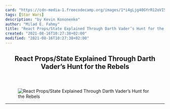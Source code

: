 ```yaml
---
card: "https://cdn-media-1.freecodecamp.org/images/1*i4gLjg40GYrR12oVI5NsZw.png"
tags: [Star Wars]
description: "by Kevin Kononenko"
author: "Milad E. Fahmy"
title: "React Props/State Explained Through Darth Vader’s Hunt for the Rebels"
created: "2021-08-16T10:27:38+02:00"
modified: "2021-08-16T10:27:38+02:00"
---
```

<div class="site-wrapper">
<main id="site-main" class="site-main outer">
<div class="inner">
<article class="post-full post tag-star-wars tag-javascript tag-react tag-programming tag-web-development ">
<header class="post-full-header">
<h1 class="post-full-title">React Props/State Explained Through Darth Vader’s Hunt for the Rebels</h1>
</header>
<figure class="post-full-image">
<picture>
<source media="(max-width: 700px)" sizes="1px" srcset="data:image/gif;base64,R0lGODlhAQABAIAAAAAAAP///yH5BAEAAAAALAAAAAABAAEAAAIBRAA7 1w">
<source media="(min-width: 701px)" sizes="(max-width: 800px) 400px,
(max-width: 1170px) 700px,
1400px" srcset="https://cdn-media-1.freecodecamp.org/images/1*i4gLjg40GYrR12oVI5NsZw.png 300w,
https://cdn-media-1.freecodecamp.org/images/1*i4gLjg40GYrR12oVI5NsZw.png 600w,
https://cdn-media-1.freecodecamp.org/images/1*i4gLjg40GYrR12oVI5NsZw.png 1000w,
https://cdn-media-1.freecodecamp.org/images/1*i4gLjg40GYrR12oVI5NsZw.png 2000w">
<img onerror="this.style.display='none'" src="https://cdn-media-1.freecodecamp.org/images/1*i4gLjg40GYrR12oVI5NsZw.png" alt="React Props/State Explained Through Darth Vader’s Hunt for the Rebels">
</picture>
</figure>
<section class="post-full-content">
<div class="post-content medium-migrated-article">
</div>
<hr>
</section>
</article>
</div>
</main>
</div>
<!-- Google Tag Manager (noscript) -->
<!-- End Google Tag Manager (noscript) -->
